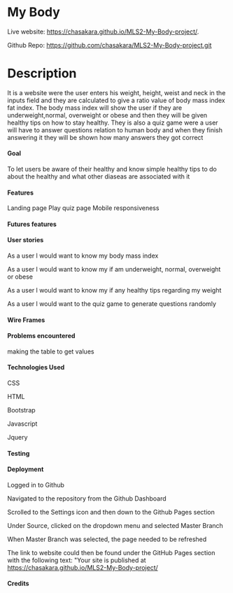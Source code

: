 # My Body 
Live website: https://chasakara.github.io/MLS2-My-Body-project/.

Github Repo: https://github.com/chasakara/MLS2-My-Body-project.git

# Description 
It is a website were the user enters his weight, height, weist and neck in the inputs field and they are calculated to give a ratio value of body mass index fat index. The body mass index will show the user if they are underweight,normal, overweight or obese and then they will be given healthy tips on how to stay healthy. 
They is also a quiz game were a user will  have to answer questions relation to human body and when they finish answering it they will be shown how many answers they got correct

#### Goal
To let users be aware of their healthy and know simple healthy tips to do about the healthy and what other diaseas are associated with it

#### Features
Landing page 
Play quiz page 
Mobile responsiveness

#### Futures features



#### User stories
As a user l would want to know my body mass index
 
As a user l would want to know my if am underweight, normal, overweight or obese

As a user l would want to know my if any healthy tips regarding my weight 

As a user l would want to the quiz game to generate questions randomly

#### Wire Frames

#### Problems encountered
making the table to get values

#### Technologies Used 
CSS

HTML

Bootstrap

Javascript

Jquery

#### Testing

#### Deployment

Logged in to Github

Navigated to the repository from the Github Dashboard

Scrolled to the Settings icon and then down to the Github Pages section

Under Source, clicked on the dropdown menu and selected Master Branch

When Master Branch was selected, the page needed to be refreshed

The link to website could then be found under the GitHub Pages section with the following text: "Your site is published at https://chasakara.github.io/MLS2-My-Body-project/

#### Credits

